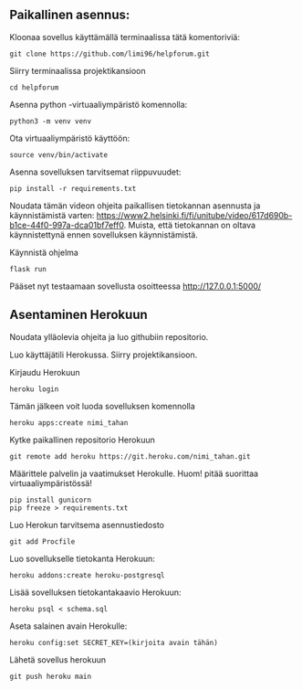 ## Paikallinen asennus:

Kloonaa sovellus käyttämällä terminaalissa tätä komentoriviä: 

```
git clone https://github.com/limi96/helpforum.git
```

Siirry terminaalissa projektikansioon 

```
cd helpforum
```

Asenna python -virtuaaliympäristö komennolla: 
```
python3 -m venv venv
```
Ota virtuaaliympäristö käyttöön:
```
source venv/bin/activate
```

Asenna sovelluksen tarvitsemat riippuvuudet:
```
pip install -r requirements.txt
```

Noudata tämän videon ohjeita paikallisen tietokannan asennusta ja käynnistämistä varten: https://www2.helsinki.fi/fi/unitube/video/617d690b-b1ce-44f0-997a-dca01bf7eff0. Muista, että tietokannan on oltava käynnistettynä ennen sovelluksen käynnistämistä. 


Käynnistä ohjelma
```
flask run
```
Pääset nyt testaamaan sovellusta osoitteessa http://127.0.0.1:5000/

## Asentaminen Herokuun

Noudata ylläolevia ohjeita ja luo githubiin repositorio.

Luo käyttäjätili Herokussa. Siirry projektikansioon. 

Kirjaudu Herokuun
```
heroku login
```
Tämän jälkeen voit luoda sovelluksen komennolla
```
heroku apps:create nimi_tahan
```
Kytke paikallinen repositorio Herokuun

```
git remote add heroku https://git.heroku.com/nimi_tahan.git

```

Määrittele palvelin ja vaatimukset Herokulle. Huom! pitää suorittaa virtuaaliympäristössä!

```
pip install gunicorn
pip freeze > requirements.txt
```

Luo Herokun tarvitsema asennustiedosto
```
git add Procfile
```

Luo sovellukselle tietokanta Herokuun:
```
heroku addons:create heroku-postgresql
```

Lisää sovelluksen tietokantakaavio Herokuun: 

```
heroku psql < schema.sql
```
Aseta salainen avain Herokulle: 

```
heroku config:set SECRET_KEY=(kirjoita avain tähän)
```

Lähetä sovellus herokuun 

```
git push heroku main
```